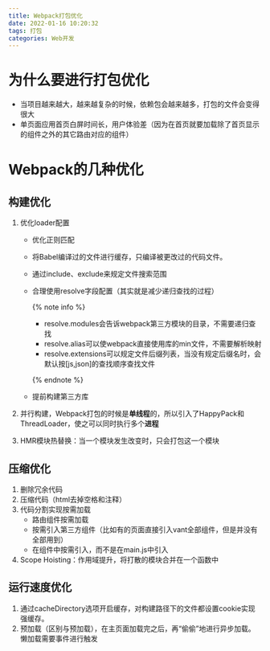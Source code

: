 ```yaml
---
title: Webpack打包优化
date: 2022-01-16 10:20:32
tags: 打包
categories: Web开发 
---
```


# 为什么要进行打包优化

- 当项目越来越大，越来越复杂的时候，依赖包会越来越多，打包的文件会变得很大
- 单页面应用首页白屏时间长，用户体验差（因为在首页就要加载除了首页显示的组件之外的其它路由对应的组件）

# Webpack的几种优化

## 构建优化

1. 优化loader配置

   - 优化正则匹配

   - 将Babel编译过的文件进行缓存，只编译被更改过的代码文件。

   - 通过include、exclude来规定文件搜索范围

   - 合理使用resolve字段配置（其实就是减少递归查找的过程）

     {% note info %}

     - resolve.modules会告诉webpack第三方模块的目录，不需要递归查找
     - resolve.alias可以使webpack直接使用库的min文件，不需要解析映射
     - resolve.extensions可以规定文件后缀列表，当没有规定后缀名时，会默认按[js,json]的查找顺序查找文件

     {% endnote %}

   - 提前构建第三方库

3. 并行构建，Webpack打包的时候是**单线程**的，所以引入了HappyPack和ThreadLoader，使之可以同时执行多个**进程**
4. HMR模块热替换：当一个模块发生改变时，只会打包这一个模块

## 压缩优化

1. 删除冗余代码
2. 压缩代码（html去掉空格和注释）
3. 代码分割实现按需加载
   - 路由组件按需加载
   - 按需引入第三方组件（比如有的页面直接引入vant全部组件，但是并没有全部用到）
   - 在组件中按需引入，而不是在main.js中引入
4. Scope Hoisting：作用域提升，将打散的模块合并在一个函数中

## 运行速度优化

1. 通过cacheDirectory选项开启缓存，对构建路径下的文件都设置cookie实现强缓存。
2. 预加载（区别与预加载），在主页面加载完之后，再“偷偷”地进行异步加载。懒加载需要事件进行触发
